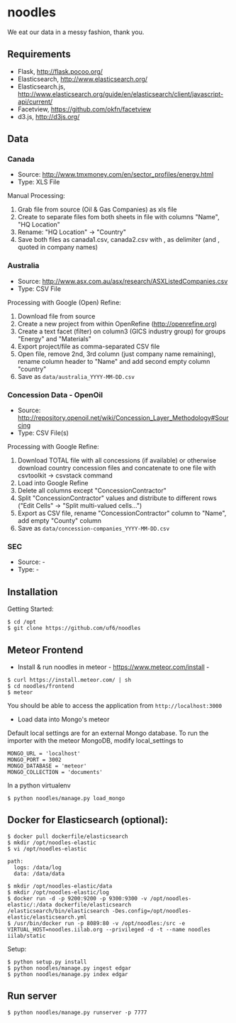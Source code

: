 # noodles

We eat our data in a messy fashion, thank you.

## Requirements

- Flask, http://flask.pocoo.org/
- Elasticsearch, http://www.elasticsearch.org/
- Elasticsearch.js, http://www.elasticsearch.org/guide/en/elasticsearch/client/javascript-api/current/
- Facetview, https://github.com/okfn/facetview
- d3.js, http://d3js.org/

## Data

### Canada

- Source: http://www.tmxmoney.com/en/sector_profiles/energy.html
- Type: XLS File

Manual Processing:

1. Grab file from source (Oil & Gas Companies) as xls file
2. Create to separate files fom both sheets in file with columns "Name", "HQ Location"
3. Rename: "HQ Location" -> "Country"
4. Save both files as canada1.csv, canada2.csv with , as delimiter (and , quoted in company names)

### Australia

- Source: http://www.asx.com.au/asx/research/ASXListedCompanies.csv
- Type: CSV File

Processing with Google (Open) Refine:

1. Download file from source
2. Create a new project from within OpenRefine (http://openrefine.org)
3. Create a text facet (filter) on column3 (GICS industry group) for groups "Energy" and "Materials"
4. Export project/file as comma-separated CSV file
5. Open file, remove 2nd, 3rd column (just company name remaining), rename column header to "Name" and add second empty column "country"
6. Save as ``data/australia_YYYY-MM-DD.csv``

### Concession Data - OpenOil

- Source: http://repository.openoil.net/wiki/Concession_Layer_Methodology#Sourcing
- Type: CSV File(s)

Processing with Google Refine:

1. Download TOTAL file with all concessions (if available) or otherwise download country concession files and concatenate to one file with csvtoolkit -> csvstack command
2. Load into Google Refine
3. Delete all columns except "ConcessionContractor"
4. Split "ConcessionContractor" values and distribute to different rows ("Edit Cells" -> "Split multi-valued cells...")
5. Export as CSV file, rename "ConcessionContractor" column to "Name", add empty "County" column
6. Save as ``data/concession-companies_YYYY-MM-DD.csv``

### SEC

- Source: -
- Type: -


## Installation

Getting Started:

```
$ cd /opt
$ git clone https://github.com/uf6/noodles
```

## Meteor Frontend

 * Install & run noodles in meteor - https://www.meteor.com/install - 

```
$ curl https://install.meteor.com/ | sh
$ cd noodles/frontend
$ meteor
```

You should be able to access the application from ```http://localhost:3000```

 * Load data into Mongo's meteor

Default local settings are for an external Mongo database. To run the importer with the meteor MongoDB, modify local_settings to 
```
MONGO_URL = 'localhost'
MONGO_PORT = 3002
MONGO_DATABASE = 'meteor'
MONGO_COLLECTION = 'documents'
```

In a python virtualenv
```
$ python noodles/manage.py load_mongo
```


## Docker for Elasticsearch (optional):

```
$ docker pull dockerfile/elasticsearch
$ mkdir /opt/noodles-elastic
$ vi /opt/noodles-elastic

path:
  logs: /data/log
  data: /data/data

$ mkdir /opt/noodles-elastic/data
$ mkdir /opt/noodles-elastic/log 
$ docker run -d -p 9200:9200 -p 9300:9300 -v /opt/noodles-elastic/:/data dockerfile/elasticsearch /elasticsearch/bin/elasticsearch -Des.config=/opt/noodles-elastic/elasticsearch.yml
$ /usr/bin/docker run -p 8089:80 -v /opt/noodles:/src -e VIRTUAL_HOST=noodles.iilab.org --privileged -d -t --name noodles iilab/static
````

Setup:

```
$ python setup.py install
$ python noodles/manage.py ingest edgar
$ python noodles/manage.py index edgar
```

## Run server

```
$ python noodles/manage.py runserver -p 7777
```
